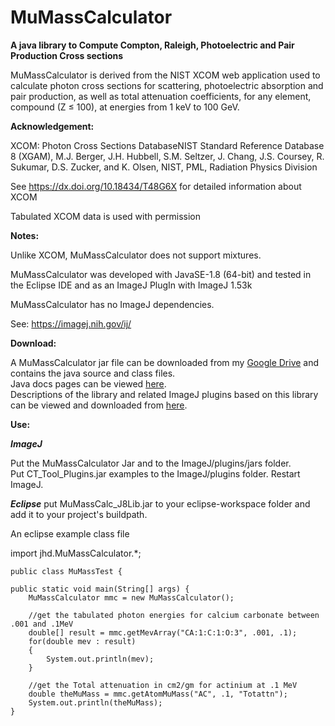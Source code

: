 # MuMassCalculator
**A java library to Compute Compton, Raleigh, Photoelectric and Pair Production Cross sections**

MuMassCalculator is derived from the NIST XCOM web application used to calculate
photon cross sections for scattering, photoelectric absorption and pair production,
as well as total attenuation coefficients, for any element, compound (Z ≤ 100),
at energies from 1 keV to 100 GeV.

**Acknowledgement:**

XCOM: Photon Cross Sections DatabaseNIST Standard Reference Database 8 (XGAM),
M.J. Berger, J.H. Hubbell, S.M. Seltzer, J. Chang, J.S. Coursey, R. Sukumar, D.S. Zucker, and K. Olsen,
NIST, PML, Radiation Physics Division

See  https://dx.doi.org/10.18434/T48G6X  for detailed information about XCOM

Tabulated XCOM data is used with permission

**Notes:**

Unlike XCOM, MuMassCalculator does not support mixtures.

MuMassCalculator was developed with JavaSE-1.8 (64-bit) and tested in the Eclipse IDE and as an ImageJ PlugIn with ImageJ 1.53k

MuMassCalculator has no ImageJ dependencies.

See: https://imagej.nih.gov/ij/

**Download:**

A MuMassCalculator jar file can be downloaded from my 
<a href="https://drive.google.com/file/d/1Drx8cdO0uyNQ6wNzUjGbt-1dvxGuL59F/view?usp=sharing" target="_blank">Google Drive</a> and contains the java source and class files.
<br>Java docs pages can be viewed
<a href="https://lazzyizzi.github.io/FloodFillDocs/jhd/FloodFill/package-summary.html" target="_blank"> here</a>.  
Descriptions of the library and related ImageJ plugins based on this library can be viewed and downloaded from
<a href="https://lazzyizzi.github.io/" target="_blank"> here</a>.  



**Use:**

**_ImageJ_**

Put the MuMassCalculator Jar and to the ImageJ/plugins/jars folder.   
Put CT_Tool_Plugins.jar examples to the ImageJ/plugins folder.
Restart ImageJ.

**_Eclipse_**	put MuMassCalc_J8Lib.jar to your eclipse-workspace folder and add it to your project's buildpath.

An eclipse example class file


import jhd.MuMassCalculator.*;

	public class MuMassTest {

	public static void main(String[] args) {
		MuMassCalculator mmc = new MuMassCalculator();
		
		//get the tabulated photon energies for calcium carbonate between .001 and .1MeV
		double[] result = mmc.getMevArray("CA:1:C:1:O:3", .001, .1);		
		for(double mev : result)
		{
			System.out.println(mev);
		}
		
		//get the Total attenuation in cm2/gm for actinium at .1 MeV
		double theMuMass = mmc.getAtomMuMass("AC", .1, "Totattn");		
		System.out.println(theMuMass);
	}
 
